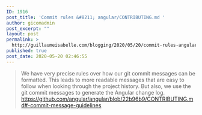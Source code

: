 ```yaml
---
ID: 1916
post_title: 'Commit rules &#8211; angular/CONTRIBUTING.md '
author: gicomadmin
post_excerpt: ""
layout: post
permalink: >
  http://guillaumeisabelle.com/blogging/2020/05/20/commit-rules-angular-contributing-md/
published: true
post_date: 2020-05-20 02:46:55
---
```

> We have very precise rules over how our git commit messages can be formatted. This leads to more readable messages that are easy to follow when looking through the project history. But also, we use the git commit messages to generate the Angular change log. https://github.com/angular/angular/blob/22b96b9/CONTRIBUTING.md#-commit-message-guidelines